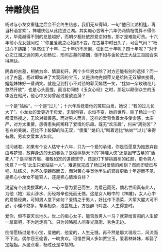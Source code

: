 # 神雕侠侣

杨过与小龙女重逢之后会不会终生热恋，我们无从得知，一句“他日江湖相逢，再当杯酒言欢”，神雕侠侣从此绝迹江湖。其实痴心苦等十六年仍两情相悦算不得伟大，毕竟越得不到的总是越好，而朝夕相处依然爱恋如昔，那才是难能可贵。十六年前小龙女就问过：“你虽爱我之心始终不变，在古墓中时日久了，可会气闷？”杨过心下踌躇：“纵然住了十年、二十年仍不厌倦，住到三十年呢？四十年呢？”对于心恋江湖之远的男人如杨过，形同古墓的婚姻，倒不如与金轮法王大战三百回合来得痛快。
  
  阴森的古墓，相依为命、情窦初开，两个少年男女除了对方还能有别的选择？而一出了古墓，杨过即如进了大观园的宝玉，又是热吻完颜萍又是给陆无双解衣接骨，姐姐妹妹好一番调笑。就是见到打小不对劲的郭芙嫣然一笑，“犹如一朵玫瑰花儿忽然开放”，也是心头鹿撞。而当初同练《玉女心经》之时，那足以颠倒众生的玉体近在咫尺，他心中又何曾起过爱欲涟漪？

  一个是“姑姑”，一个是“过儿”；十六年后抚着他的斑斑白发，她说：“我的过儿长大了”。小龙女的爱更近于母爱，无限包容，永恒不变，她的世界，除了杨过一切都漠然视之，无论对错善恶。而对男人而言，这样的爱背负着太多使命感，太庄严，对方太重要，患得患失间稀释了爱情的乐趣。既无“欢乐趣”，何来“离别苦”？苍白的美貌，还比不上跛脚的陆无双，“傻蛋”“媳妇儿”叫着远比“姑姑”“过儿”来得有趣，男欢女爱本该如此。
    
  试问诸君，如果有个女人枯守十六年，只为一个爱的承诺，你是否愿意为她放弃自由与梦想，放弃身边的无边春色？是做纵横天下的“神雕大侠”还是困守古墓的“活死人”？是举案齐眉、相敬如宾的道德坚守，还是灯下醉挑眉梢的红颜，更令男人快意？一句“此生只爱姑姑一人”，难道就完成了杨过对爱情的阉割？然而即使已与程、陆结义，也不久便翩然而去，而对苦心寻觅他半生的郭襄更数十年避而不见，是担心小龙女不能容人，还是担心情难自持？
 
 渴望有个出类拔萃的人，一心一意为爱己而生，为爱己而死，倘若世间真有此人，为他（她）跋山涉水、历经艰辛也死而无憾。这是女人眼中的《神雕》，女人心中的爱情经典，可知男人意下如何？爱情之于男人，好比作下酒菜，大荤大腥大可不必，小碟不妨多，荤素相杂，浅尝辄止，方是醉飞吟盏、人生得意时。
   
 
  爱你，但不要天长地久。世上的痴心女子，能否放男人一马？就算给苦闷的人生留一扇窗吧，不为远走高飞，只为领略那人间春光旖旎、秀色无边。

  倒情愿杨过是韦小宝，爱他的、他爱的，人生无憾。再不然是那大理段二，风流而不下流，偶尔窃玉偷香，一晌贪欢。可惜世间人多如贾宝玉，爱着林妹妹，却娶了宝姐姐。从这点看，杨过还是幸福的。